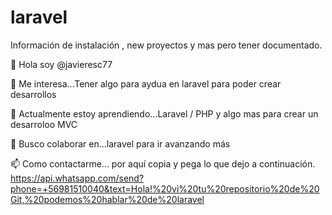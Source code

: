# laravel
Información de instalación , new proyectos y mas pero tener documentado.

👋 Hola soy @javieresc77

👀 Me interesa...Tener algo para aydua en laravel para poder crear desarrollos

🌱 Actualmente estoy aprendiendo...Laravel / PHP y algo mas para crear un desarroloo MVC

💞️ Busco colaborar en...laravel para ir avanzando más

📫 Como contactarme... por aquí copia y pega lo que dejo a continuación. https://api.whatsapp.com/send?phone=+56981510040&text=Hola!%20vi%20tu%20repositorio%20de%20Git,%20podemos%20hablar%20de%20laravel
